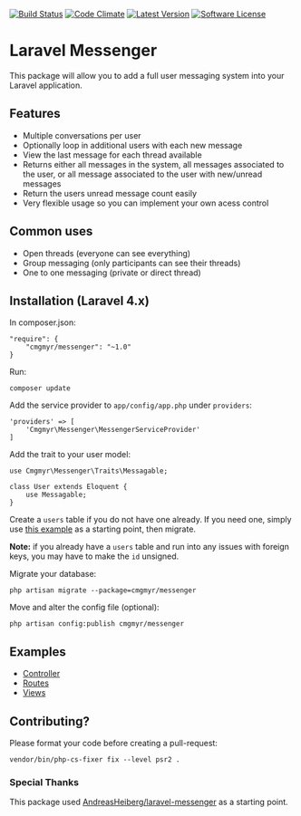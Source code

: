 [![Build Status](https://img.shields.io/travis/cmgmyr/laravel-messenger.svg?style=flat-square)](https://travis-ci.org/cmgmyr/laravel-messenger)
[![Code Climate](https://img.shields.io/codeclimate/github/cmgmyr/laravel-messenger.svg?style=flat-square)](https://codeclimate.com/github/cmgmyr/laravel-messenger)
[![Latest Version](https://img.shields.io/github/release/cmgmyr/laravel-messenger.svg?style=flat-square)](https://github.com/cmgmyr/laravel-messenger/releases)
[![Software License](https://img.shields.io/badge/license-MIT-brightgreen.svg?style=flat-square)](LICENSE)

# Laravel Messenger
This package will allow you to add a full user messaging system into your Laravel application.

## Features
* Multiple conversations per user
* Optionally loop in additional users with each new message
* View the last message for each thread available
* Returns either all messages in the system, all messages associated to the user, or all message associated to the user with new/unread messages
* Return the users unread message count easily
* Very flexible usage so you can implement your own acess control

## Common uses
* Open threads (everyone can see everything)
* Group messaging (only participants can see their threads)
* One to one messaging (private or direct thread)

## Installation (Laravel 4.x)
In composer.json:

    "require": {
        "cmgmyr/messenger": "~1.0"
    }

Run:

    composer update

Add the service provider to `app/config/app.php` under `providers`:

    'providers' => [
        'Cmgmyr\Messenger\MessengerServiceProvider'
    ]

Add the trait to your user model:

    use Cmgmyr\Messenger\Traits\Messagable;
    
    class User extends Eloquent {
    	use Messagable;
    }

Create a `users` table if you do not have one already. If you need one, simply use [this example](https://github.com/cmgmyr/laravel-messenger/blob/v1/src/Cmgmyr/Messenger/examples/create_users_table.php) as a starting point, then migrate.

__Note:__ if you already have a `users` table and run into any issues with foreign keys, you may have to make the `id` unsigned.

Migrate your database:

    php artisan migrate --package=cmgmyr/messenger

Move and alter the config file (optional):

    php artisan config:publish cmgmyr/messenger

## Examples
* [Controller](https://github.com/cmgmyr/laravel-messenger/blob/v1/src/Cmgmyr/Messenger/examples/MessagesController.php)
* [Routes](https://github.com/cmgmyr/laravel-messenger/blob/v1/src/Cmgmyr/Messenger/examples/routes.php)
* [Views](https://github.com/cmgmyr/laravel-messenger/tree/v1/src/Cmgmyr/Messenger/examples/views)

## Contributing? 
Please format your code before creating a pull-request:

    vendor/bin/php-cs-fixer fix --level psr2 .

### Special Thanks
This package used [AndreasHeiberg/laravel-messenger](https://github.com/AndreasHeiberg/laravel-messenger) as a starting point.